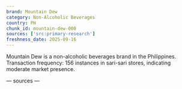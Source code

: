 ```yaml
---
brand: Mountain Dew
category: Non-Alcoholic Beverages
country: PH
chunk_id: mountain-dew-000
sources: ['src:primary-research']
freshness_date: 2025-09-16
---
```


Mountain Dew is a non-alcoholic beverages brand in the Philippines. Transaction frequency: 156 instances in sari-sari stores, indicating moderate market presence.

— sources —
